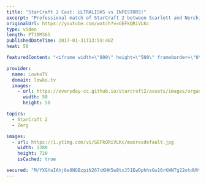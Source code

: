 ```yaml
---
title: "StarCraft 2 Cast: ULTRALISKS vs INFESTORS!"
excerpt: "Professional match of StarCraft 2 between Scarlett and Nerchio. Subscribe for more videos: http://lowko.tv/youtube More StarCraft 2 Casts: https://goo.gl/t6g7aW  Both players in this match are Zerg, but both play different playstyles. Nerchio is generally speaking playing a macro focused style, where"
originalUrl: https://youtube.com/watch?v=GEFkQRiVLKc
type: video
length: PT18M36S
publishedDateTime: 2017-01-31T13:59:40Z
heat: 50

featuredContent: "<iframe width=\"800\" height=\"500\" frameborder=\"0\" src=\"https://www.youtube.com/embed/GEFkQRiVLKc\" allow=\"accelerometer; autoplay; encrypted-media; gyroscope; picture-in-picture\" allowfullscreen></iframe>"

provider:
  name: LowkoTV
  domain: lowko.tv
  images:
    - url: https://everyday-cc.github.io/starcraft2/assets/images/organizations/lowko.tv-50x50.jpg
      width: 50
      height: 50

topics:
  - StarCraft 2
  - Zerg

images:
  - url: https://i.ytimg.com/vi/GEFkQRiVLKc/maxresdefault.jpg
    width: 1280
    height: 720
    isCached: true

secured: "M/YXGYaIAhj6e8NGBzpiN267cKHK5w8txJ51EwDphhsGu16rKWNTg22otdUV+AR73yQ6lS5YgAXIRZf1YH/RqTDW4RhLmDKEwvq4odPo8HYcldkStzp+tYUwsqTAUdH05bXGVlSf0jT5sSWbPnAlf5onmddYTHS2wRzwsFi1aWHq27m2Mv8Snuy7/Uyze4aA0MzL8nKtmekaGJ3KoNb9pROuIxM75D8ML0vYQK1pB8iyDalvgrFOZpwXOFmOSEm79VKwlJmyRAkT+wc29ef9Y9YXiz1icL+6G9bIqwsYvsP4OV1nJxErxT1g1VyxNj3wSWEA8N3sNf3Op12dcGUgtpFHhykuE2OPN1odNI1SqwdKyU+CL7yTGdtjpdHnOoXp4LXGurkcqlQtV4UpupN2vPgZ2Cov6yDOv2mnNBgUYmXugavk/ccvwvBzuTbqvmhV;TlKd+PT60SC6Wc07gPN9/A=="
---
```


